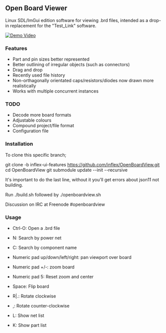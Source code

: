 ## Open Board Viewer

Linux SDL/ImGui edition software for viewing .brd files, intended as a drop-in replacement for the
"Test_Link" software.


[![Demo Video](https://github.com/inflex/OpenBoardView/blob/inflex-ui-features/asset/screenshot.png)](https://www.youtube.com/watch?v=1Pi5RGC-rJw)

### Features

- Part and pin sizes better represented
- Better outlining of irregular objects (such as connectors)
- Drag and drop
- Recently used file history
- Non-orthagonally orientated caps/resistors/diodes now drawn more realistically
- Works with multiple concurrent instances

### TODO

- Decode more board formats
- Adjustable colours
- Compound project/file format
- Configuration file

### Installation

To clone this specific branch;

git clone -b inflex-ui-features https://github.com/inflex/OpenBoardView.git
cd OpenBoardView
git submodule update --init --recursive

It's important to do the last line, without it you'll get errors about json11 not building.

Run ./build.sh followed by ./openboardview.sh

Discussion on IRC at Freenode #openboardview



### Usage

- Ctrl-O: Open a .brd file
- N: Search by power net
- C: Search by component name

- Numeric pad up/down/left/right: pan viewport over board
- Numeric pad +/-: zoom board
- Numeric pad 5: Reset zoom and center 
- Space: Flip board
- R|.: Rotate clockwise
- ,: Rotate counter-clockwise
- L: Show net list
- K: Show part list

